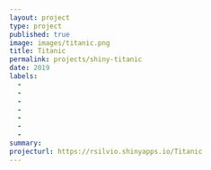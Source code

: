 ```yaml
---
layout: project
type: project
published: true
image: images/titanic.png
title: Titanic
permalink: projects/shiny-titanic
date: 2019
labels:
  -  
  - 
  - 
  - 
  - 
  - 
  - 
summary: 
projecturl: https://rsilvio.shinyapps.io/Titanic
---
```


